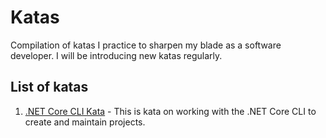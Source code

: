 # Katas
Compilation of katas I practice to sharpen my blade as a software developer. I will be introducing new katas regularly. 

## List of katas

1. [.NET Core CLI Kata](/dotnet/cli/info.md) - This is kata on working with the .NET Core CLI to create and maintain projects.
